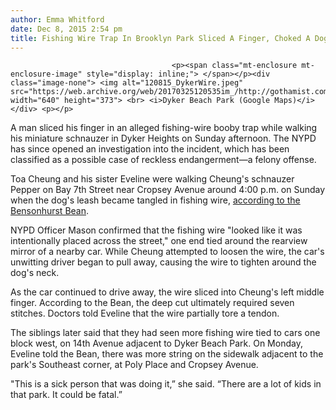 ```yaml
---
author: Emma Whitford
date: Dec 8, 2015 2:54 pm
title: Fishing Wire Trap In Brooklyn Park Sliced A Finger, Choked A Dog
---
```


	
										<p><span class="mt-enclosure mt-enclosure-image" style="display: inline;"> </span></p><div class="image-none"> <img alt="120815_DykerWire.jpeg" src="https://web.archive.org/web/20170325120535im_/http://gothamist.com/attachments/nyc_ewhitford/120815_DykerWire.jpeg" width="640" height="373"> <br> <i>Dyker Beach Park (Google Maps)</i></div> <p></p>

<p>A man sliced his finger in an alleged fishing-wire booby trap while walking his miniature schnauzer in Dyker Heights on Sunday afternoon. The NYPD has since opened an investigation into the incident, which has been classified as a possible case of reckless endangerment&#x2014;a felony offense. </p>

<p>Toa Cheung and his sister Eveline were walking Cheung&apos;s schnauzer Pepper on Bay 7th Street near Cropsey Avenue around 4:00 p.m. on Sunday when the dog&apos;s leash became tangled in fishing wire, <a href="https://web.archive.org/web/20170325120535/http://www.bensonhurstbean.com/2015/12/dyker-beach-park-boobie-traps-ensnare-man-his-dog-warning-graphic-images/#.VmcgH7TFui6">according to the Bensonhurst Bean</a>. </p>

<p>NYPD Officer Mason confirmed that the fishing wire &quot;looked like it was intentionally placed across the street,&quot; one end tied around the rearview mirror of a nearby car. While Cheung attempted to loosen the wire, the car&apos;s unwitting driver began to pull away, causing the wire to tighten around the dog&apos;s neck. </p>

<p>As the car continued to drive away, the wire sliced into Cheung&apos;s left middle finger. According to the Bean, the deep cut ultimately required seven stitches. Doctors told Eveline that the wire partially tore a tendon. </p>

<p>The siblings later said that they had seen more fishing wire tied to cars one block west, on 14th Avenue adjacent to Dyker Beach Park. On Monday, Eveline told the Bean, there was more string on the sidewalk adjacent to the park&apos;s Southeast corner, at Poly Place and Cropsey Avenue. </p>

<p>&quot;This is a sick person that was doing it,&#x201D; she said. &#x201C;There are a lot of kids in that park. It could be fatal.&#x201D;<br>
</p>					
										
									
				